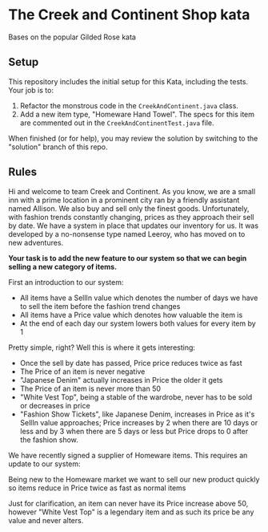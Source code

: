 # The Creek and Continent Shop kata
Bases on the popular Gilded Rose kata
## Setup

This repository includes the initial setup for this Kata, including the tests. 
Your job is to:

1. Refactor the monstrous code in the `CreekAndContinent.java` class.
2. Add a new item type, "Homeware Hand Towel". The specs for this item are commented out in the `CreekAndContinentTest.java` file.

When finished (or for help), you may review the solution by switching to the "solution" branch of this repo.

## Rules

Hi and welcome to team Creek and Continent. As you know, we are a small inn with a prime location in a prominent city ran by a friendly assistant named Allison. We also buy and sell only the finest goods. Unfortunately, with fashion trends constantly changing, prices as they approach their sell by date. We have a system in place that updates our inventory for us. It was developed by a no-nonsense type named Leeroy, who has moved on to new adventures.

**Your task is to add the new feature to our system so that we can begin selling a new category of items.**

First an introduction to our system:

- All items have a SellIn value which denotes the number of days we have to sell the item before the fashion trend changes
- All items have a Price value which denotes how valuable the item is
- At the end of each day our system lowers both values for every item by 1

Pretty simple, right? Well this is where it gets interesting:

- Once the sell by date has passed, Price price reduces twice as fast
- The Price of an item is never negative
- "Japanese Denim" actually increases in Price the older it gets
- The Price of an item is never more than 50
- "White Vest Top", being a stable of the wardrobe, never has to be sold or decreases in price
- "Fashion Show Tickets", like Japanese Denim, increases in Price as it's SellIn value approaches; Price increases by 2 when there are 10 days or less and by 3 when there are 5 days or less but Price drops to 0 after the fashion show.

We have recently signed a supplier of Homeware items. This requires an update to our system:

Being new to the Homeware market we want to sell our new product quickly so items reduce in Price twice as fast as normal items

Just for clarification, an item can never have its Price increase above 50, however "White Vest Top" is a legendary item and as such its price be any value and never alters.
